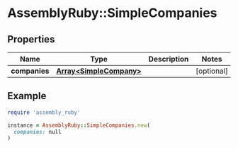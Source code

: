 # AssemblyRuby::SimpleCompanies

## Properties

| Name | Type | Description | Notes |
| ---- | ---- | ----------- | ----- |
| **companies** | [**Array&lt;SimpleCompany&gt;**](SimpleCompany.md) |  | [optional] |

## Example

```ruby
require 'assembly_ruby'

instance = AssemblyRuby::SimpleCompanies.new(
  companies: null
)
```

